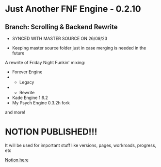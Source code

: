 # Just Another FNF Engine - 0.2.10

## Branch: Scrolling & Backend Rewrite
- SYNCED WITH MASTER SOURCE ON 26/09/23

- Keeping master source folder just in case merging is needed in the future

A rewrite of Friday Night Funkin' mixing:
- Forever Engine
- - Legacy 
- - Rewrite
- Kade Engine 1.6.2 
- My Psych Engine 0.3.2h fork

and more!

# NOTION PUBLISHED!!!

It will be used for important stuff like versions, pages, workroads, progress, etc

[Notion here](https://sancobtw.notion.site/sancobtw/Just-Another-FNF-Engine-c4076e2b1ea34032a4f9e9faa754537c)
